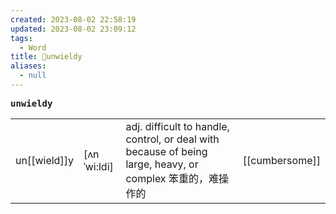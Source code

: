 ```yaml
---
created: 2023-08-02 22:58:19
updated: 2023-08-02 23:09:12
tags:
  - Word
title: 📖unwieldy
aliases:
  - null
---
```


<pre><strong>unwieldy</strong></pre>
|   |   |   |   |
|---|---|---|---|
|un[[wield]]y|[ʌnˈwi:ldi]|adj. difficult to handle, control, or deal with because of being large, heavy, or complex 笨重的，难操作的|[[cumbersome]]|